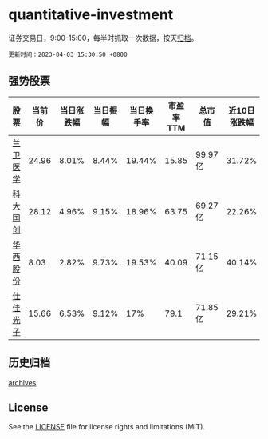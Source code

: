 # quantitative-investment

证券交易日，9:00-15:00，每半时抓取一次数据，按天[归档](archives)。

`更新时间：2023-04-03 15:30:50 +0800`

## 强势股票

|股票|当前价|当日涨跌幅|当日振幅|当日换手率|市盈率TTM|总市值|近10日涨跌幅|
|----|----|----|----|----|----|----|----|
|[兰卫医学](https://xueqiu.com/S/SZ301060)|24.96|8.01%|8.44%|19.44%|15.85|99.97亿|31.72%|
|[科大国创](https://xueqiu.com/S/SZ300520)|28.12|4.96%|9.15%|18.96%|63.75|69.27亿|22.26%|
|[华西股份](https://xueqiu.com/S/SZ000936)|8.03|2.82%|9.73%|19.53%|40.09|71.15亿|40.14%|
|[仕佳光子](https://xueqiu.com/S/SH688313)|15.66|6.53%|9.12%|17%|79.1|71.85亿|29.21%|

## 历史归档

[archives](archives)

## License

See the [LICENSE](LICENSE) file for license rights and limitations (MIT).